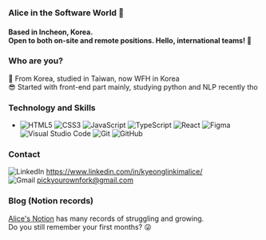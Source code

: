 ### Alice in the Software World 👀
#### Based in Incheon, Korea. <br />Open to both on-site and remote positions. Hello, international teams! 🌈

<!--
**1myourman/1myourman** is a ✨ _special_ ✨ repository because its `README.md` (this file) appears on your GitHub profile.

Here are some ideas to get you started: -->

### Who are you?

📝 From Korea, studied in Taiwan, now WFH in Korea<br/>
😎 Started with front-end part mainly, studying python and NLP recently tho <br/>

### Technology and Skills
<ul>
  <li>
<img alt="HTML5" src="https://img.shields.io/badge/html5-%23E34F26.svg?&?style=plastic&logo=appveyor=html5&logoColor=white"/> 
<img alt="CSS3" src="https://img.shields.io/badge/css3-%231572B6.svg?&?style=plastic&logo=appveyor=css3&logoColor=white"/>
<img alt="JavaScript" src="https://img.shields.io/badge/javascript-%23323330.svg?&style=?style=plastic&logo=appveyor=javascript&logoColor=%23F7DF1E"/>
<img alt="TypeScript" src="https://img.shields.io/badge/typescript-%23007ACC.svg?style=plastic&logo=appveyor=typescript&logoColor=white"/>
<img alt="React" src="https://img.shields.io/badge/react-%2320232a.svg?&style=plastic&logo=appveyor=react&logoColor=%2361DAFB"/>
<img alt="Figma" src="https://img.shields.io/badge/figma-%23F24E1E.svg?&style=plastic&logo=appveyor=figma&logoColor=white"/>
<img alt="Visual Studio Code" src="https://img.shields.io/badge/VisualStudioCode-0078d7.svg?&style=plastic&logo=appveyor=visual-studio-code&logoColor=white"/>
<img alt="Git" src="https://img.shields.io/badge/git-%23F05033.svg?&style=plastic&logo=appveyor=git&logoColor=white"/>
<img alt="GitHub" src="https://img.shields.io/badge/github-%23121011.svg?&style=plastic&logo=appveyor=github&logoColor=white"/>
  </li>
  </ul>
  
### Contact 
<img alt="LinkedIn" src="https://img.shields.io/badge/linkedin-%230077B5.svg?&style=for-the-badge&logo=linkedin&logoColor=white"/> <https://www.linkedin.com/in/kyeonglinkimalice/> <br/>
<img alt="Gmail" src="https://img.shields.io/badge/Gmail-D14836?style=for-the-badge&logo=gmail&logoColor=white" /> <pickyourownfork@gmail.com>

### Blog (Notion records)
<a href="https://www.notion.so/pickyourownfork/Projects-a6e058e1db0b422995a34926a3128072">Alice's Notion</a> 
has many records of struggling and growing. <br /> Do you still remember your first months? 😜

